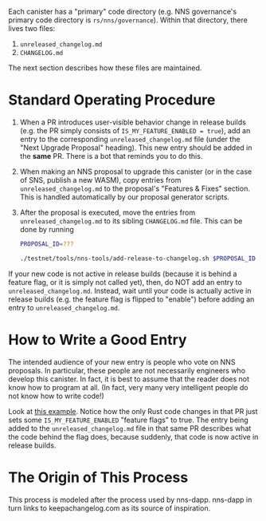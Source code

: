 Each canister has a "primary" code directory (e.g. NNS governance's primary code
directory is `rs/nns/governance`). Within that directory, there lives two files:

1. `unreleased_changelog.md`
2. `CHANGELOG.md`

The next section describes how these files are maintained.

# Standard Operating Procedure

1. When a PR introduces user-visible behavior change in release builds (e.g. the
   PR simply consists of `IS_MY_FEATURE_ENABLED = true`), add an entry to the
   corresponding `unreleased_changelog.md` file (under the "Next Upgrade
   Proposal" heading). This new entry should be added in the **same** PR. There
   is a bot that reminds you to do this.

2. When making an NNS proposal to upgrade this canister (or in the case of SNS,
   publish a new WASM), copy entries from `unreleased_changelog.md` to the
   proposal's "Features & Fixes" section. This is handled automatically by our
   proposal generator scripts.

3. After the proposal is executed, move the entries from
   `unreleased_changelog.md` to its sibling `CHANGELOG.md` file. This can be
   done by running
   
   ```bash
   PROPOSAL_ID=???

   ./testnet/tools/nns-tools/add-release-to-changelog.sh $PROPOSAL_ID
   ```

If your new code is not active in release builds (because it is behind a feature
flag, or it is simply not called yet), then, do NOT add an entry to
`unreleased_changelog.md`. Instead, wait until your code is actually active in
release builds (e.g. the feature flag is flipped to "enable") before adding an
entry to `unreleased_changelog.md`.


# How to Write a Good Entry

The intended audience of your new entry is people who vote on NNS proposals. In
particular, these people are not necessarily engineers who develop this
canister. In fact, it is best to assume that the reader does not know how to
program at all. (In fact, very many very intelligent people do not know how to
write code!)

Look at [this example]. Notice how the only Rust code changes in that PR just
sets some `IS_MY_FEATURE_ENABLED` "feature flags" to true. The entry being added
to the `unreleased_changelog.md` file in that same PR describes what the code
behind the flag does, because suddenly, that code is now active in release
builds.

[this example]: https://github.com/dfinity/ic/pull/3371/files#diff-a0dc71a90ca0ffb3298781894bae5c9dce11c53078ad815c5df1bec4cf0bf625


# The Origin of This Process

This process is modeled after the process used by nns-dapp. nns-dapp in turn
links to keepachangelog.com as its source of inspiration.
